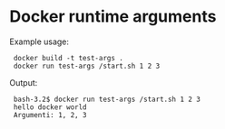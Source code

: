 # Docker runtime arguments

Example usage:

     docker build -t test-args .
     docker run test-args /start.sh 1 2 3


Output:

     bash-3.2$ docker run test-args /start.sh 1 2 3
     hello docker world
     Argumenti: 1, 2, 3


